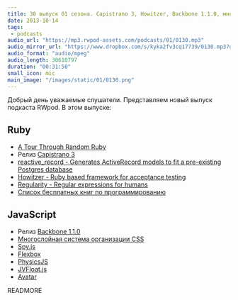 ```yaml
---
title: 30 выпуск 01 сезона. Capistrano 3, Howitzer, Backbone 1.1.0, многослойная система организации CSS, PhysicsJS и прочее
date: 2013-10-14
tags:
 - podcasts
audio_url: "https://mp3.rwpod-assets.com/podcasts/01/0130.mp3"
audio_mirror_url: "https://www.dropbox.com/s/kyka2fv3cq17739/0130.mp3?dl=1"
audio_format: "audio/mpeg"
audio_length: 30610797
duration: "00:31:50"
small_icon: mic
main_image: "/images/static/01/0130.png"
---
```


Добрый день уважаемые слушатели. Представляем новый выпуск подкаста RWpod. В этом выпуске:

## Ruby

 - [A Tour Through Random Ruby](http://www.sitepoint.com/tour-random-ruby/)
 - Релиз [Capistrano 3](https://medium.com/p/ba896a142ac)
 - [reactive_record - Generates ActiveRecord models to fit a pre-existing Postgres database](https://github.com/twopoint718/reactive_record)
 - [Howitzer - Ruby based framework for acceptance testing](http://romikoops.github.io/howitzer/)
 - [Regularity - Regular expressions for humans](https://github.com/andrewberls/regularity)
 - [Список бесплатных книг по программированию](https://github.com/vhf/free-programming-books/blob/master/free-programming-books.md)

## JavaScript

 - Релиз [Backbone 1.1.0](http://backbonejs.org/#changelog)
 - [Многослойная система организации CSS](http://operatino.github.io/MCSS/)
 - [Spy.js](http://spy-js.com/)
 - [Flexbox](http://philipwalton.github.io/solved-by-flexbox/)
 - [PhysicsJS](http://wellcaffeinated.net/PhysicsJS/)
 - [JVFloat.js](https://github.com/maman/JVFloat.js)
 - [Avatar](https://avatar.java.net/)

READMORE

